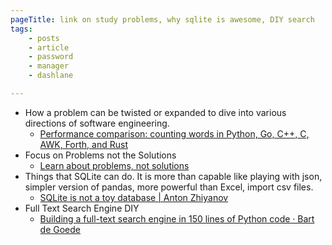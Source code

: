 ```yaml
---
pageTitle: link on study problems, why sqlite is awesome, DIY search 
tags:
    - posts
    - article
    - password
    - manager
    - dashlane  

---
```


- How a problem can be twisted or expanded to dive into various directions of software engineering.
    - [ Performance comparison: counting words in Python, Go, C++, C, AWK, Forth, and Rust](https://benhoyt.com/writings/count-words/#problem-statement-and-constraints)
- Focus on Problems not the Solutions
    - [ Learn about problems, not solutions](https://dwyer.co.za/problems-not-solutions.html)
- Things that SQLite can do. It is more than capable like playing with json, simpler version of pandas, more powerful than Excel, import csv files.
    - [ SQLite is not a toy database | Anton Zhiyanov](https://antonz.org/sqlite-is-not-a-toy-database/)
- Full Text Search Engine DIY
    - [ Building a full-text search engine in 150 lines of Python code · Bart de Goede](https://bart.degoe.de/building-a-full-text-search-engine-150-lines-of-code/) 